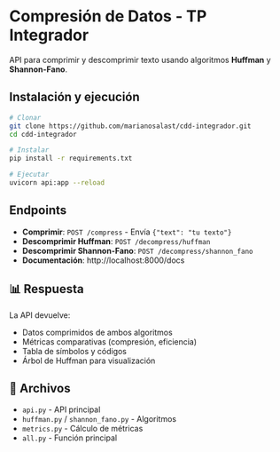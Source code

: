 # Compresión de Datos - TP Integrador

API para comprimir y descomprimir texto usando algoritmos **Huffman** y **Shannon-Fano**.

## Instalación y ejecución

```bash
# Clonar
git clone https://github.com/marianosalast/cdd-integrador.git
cd cdd-integrador

# Instalar
pip install -r requirements.txt

# Ejecutar
uvicorn api:app --reload
```

## Endpoints

- **Comprimir**: `POST /compress` - Envía `{"text": "tu texto"}`
- **Descomprimir Huffman**: `POST /decompress/huffman`
- **Descomprimir Shannon-Fano**: `POST /decompress/shannon_fano`
- **Documentación**: http://localhost:8000/docs

## 📊 Respuesta

La API devuelve:
- Datos comprimidos de ambos algoritmos
- Métricas comparativas (compresión, eficiencia)
- Tabla de símbolos y códigos
- Árbol de Huffman para visualización

## 📁 Archivos

- `api.py` - API principal
- `huffman.py` / `shannon_fano.py` - Algoritmos
- `metrics.py` - Cálculo de métricas
- `all.py` - Función principal